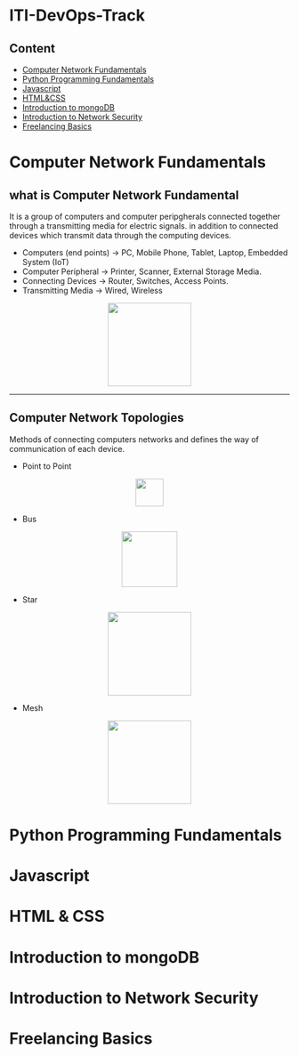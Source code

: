 # ITI-DevOps-Track

## Content
* [Computer Network Fundamentals](#Computer-Network-Fundamentals)
* [Python Programming Fundamentals](#Python-Programming-Fundamentals)
* [Javascript](#Javascript)
* [HTML&CSS](#HTML-&-CSS)
* [Introduction to mongoDB](#Introduction-to-mongoDB)
* [Introduction to Network Security](#Introduction-to-Network-Security)
* [Freelancing Basics](#Freelancing-Basics)


# Computer Network Fundamentals
## what is Computer Network Fundamental
It is a group of computers and computer peripgherals connected together through a transmitting media for electric signals. in addition to connected devices which transmit data through the computing devices.
* Computers (end points) -> PC, Mobile Phone, Tablet, Laptop, Embedded System (IoT)
* Computer Peripheral -> Printer, Scanner, External Storage Media.
* Connecting Devices -> Router, Switches, Access Points.
* Transmitting Media -> Wired, Wireless

<div align='center'>
<img height="150px" src="https://user-images.githubusercontent.com/38363762/165048142-143e7477-5129-42a4-a0dd-3a7ce4a87751.png">
</div>
<hr/>

## Computer Network Topologies
Methods of connecting computers networks and defines the way of communication of each device.
* Point to Point

<div align='center'>
<img height="50px" src="https://user-images.githubusercontent.com/38363762/165063764-7743caf1-ed92-48a8-8461-8e915acb2a7e.png">
</div>

* Bus

<div align='center'>
<img height="100px" src="https://user-images.githubusercontent.com/38363762/165063925-da44b96a-a487-41e4-b320-780ba2caeaa8.png">
</div>

* Star

<div align='center'>
<img height="150px" src="https://user-images.githubusercontent.com/38363762/165064129-3ee017ba-6c77-494f-982b-d8c0a5975b0e.png">
</div>

* Mesh

<div align='center'>
<img height="150px" src="https://user-images.githubusercontent.com/38363762/165064170-2b04d491-d7c8-41fe-a145-9449778f4a05.png">
</div>






   
# Python Programming Fundamentals

# Javascript

# HTML & CSS

# Introduction to mongoDB

# Introduction to Network Security

# Freelancing Basics

